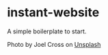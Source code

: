 # instant-website

A simple boilerplate to start.

Photo by Joel Cross on [Unsplash](https://unsplash.com/photos/91oJ1phh6E0)
